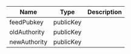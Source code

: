 | Name         | Type      | Description |
| ------------ | --------- | ----------- |
| feedPubkey   | publicKey |             |
| oldAuthority | publicKey |             |
| newAuthority | publicKey |             |
